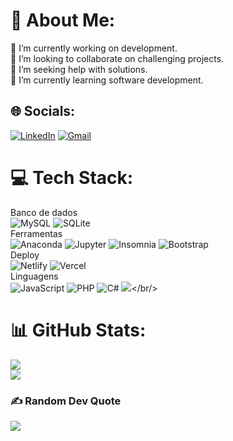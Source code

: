 # 💫 About Me:
🔭 I’m currently working on development.<br>👯 I’m looking to collaborate on challenging projects.<br>🤝 I’m seeking help with solutions.<br>🌱 I’m currently learning software development.</br>

## 🌐 Socials:
[![LinkedIn](https://img.shields.io/badge/LinkedIn-0077B5?style=for-the-badge&logo=linkedin&logoColor=white)](https://www.linkedin.com/in/francisco-lima-713203229/)
[![Gmail](https://img.shields.io/badge/Gmail-333333?style=for-the-badge&logo=gmail&logoColor=red)](mailto:franciscolimapro@gmail.com)

# 💻 Tech Stack:
Banco de dados</br>
![MySQL](https://img.shields.io/badge/mysql-4479A1.svg?style=for-the-badge&logo=mysql&logoColor=white)
![SQLite](https://img.shields.io/badge/SQLite-003B57.svg?style=for-the-badge&logo=SQLite&logoColor=white)</br>
Ferramentas</br>
![Anaconda](https://img.shields.io/badge/Anaconda-%2344A833.svg?style=for-the-badge&logo=anaconda&logoColor=white)
![Jupyter](https://img.shields.io/badge/Jupyter-F37626.svg?style=for-the-badge&logo=Jupyter&logoColor=white)
![Insomnia](https://img.shields.io/badge/Insomnia-black?style=for-the-badge&logo=insomnia&logoColor=5849BE)
![Bootstrap](https://img.shields.io/badge/bootstrap-%238511FA.svg?style=for-the-badge&logo=bootstrap&logoColor=white)</br>
Deploy</br>
![Netlify](https://img.shields.io/badge/netlify-%23000000.svg?style=for-the-badge&logo=netlify&logoColor=#00C7B7)
![Vercel](https://img.shields.io/badge/vercel-%23000000.svg?style=for-the-badge&logo=vercel&logoColor=white)</br>
Linguagens</br>
![JavaScript](https://img.shields.io/badge/javascript-%23323330.svg?style=for-the-badge&logo=javascript&logoColor=%23F7DF1E)
![PHP](https://img.shields.io/badge/php-%23777BB4.svg?style=for-the-badge&logo=php&logoColor=white)
![C#](https://img.shields.io/badge/C%23-239120?style=for-the-badge&logo=csharp&logoColor=white)
![](https://www.codewars.com/users/franciscolima-pro/badges/micro)</br/>
# 📊 GitHub Stats:
![](https://github-readme-streak-stats.herokuapp.com/?user=franciscolima-pro&theme=dark&hide_border=false)<br/>
![](https://github-readme-stats.vercel.app/api/top-langs/?username=franciscolima-pro&theme=dark&hide_border=false&include_all_commits=false&count_private=false&layout=compact)

### ✍️ Random Dev Quote
![](https://quotes-github-readme.vercel.app/api?type=horizontal&theme=merko)

<!-- Proudly created with GPRM ( https://gprm.itsvg.in ) -->

